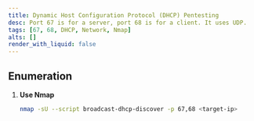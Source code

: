 ```yaml
---
title: Dynamic Host Configuration Protocol (DHCP) Pentesting
desc: Port 67 is for a server, port 68 is for a client. It uses UDP.
tags: [67, 68, DHCP, Network, Nmap]
alts: []
render_with_liquid: false
---
```


## Enumeration

1. **Use Nmap**

    ```sh
    nmap -sU --script broadcast-dhcp-discover -p 67,68 <target-ip>
    ```
